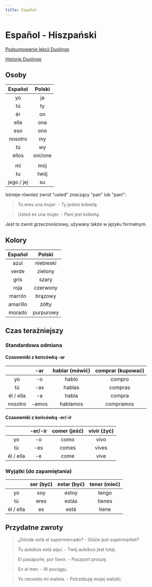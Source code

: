 ```yaml
---
title: Español
---
```


# Español - Hiszpański

[Podsumowanie lekcji Duolingo](duolingo)

[Historie Duolingo](stories)

## Osoby

|  Español   | Polski  |
| :--------: | :-----: |
|     yo     |   ja    |
|     tú     |   ty    |
|     ér     |   on    |
|    ella    |   ona   |
|    eso     |   ono   |
|  nosotro   |   my    |
|     tú     |   wy    |
|   ellos    | oni/one |
|            |         |
|     mi     |   mój   |
|     tu     |  twój   |
| jego / jej |   su    |

Istnieje również zwrot "usted" znaczący "pan" lub "pani":

> Tú eres una mujer. - Ty jesteś kobietą.

> Usted es una mujer. - Pani jest kobietą.

Jest to zwrot grzecznościowy, używany także w języku formalnym.

## Kolory

| Español  |  Polski   |
| :------: | :-------: |
|   azul   | niebieski |
|  verde   |  zielony  |
|   gris   |   szary   |
|   roja   | czerwony  |
|  marrón  |  brązowy  |
| amarillo |   żółty   |
|  morado  | purpurowy |

## Czas teraźniejszy

### Standardowa odmiana

#### Czasowniki z końcówką -ar

|           |  -ar  | hablar (mówić) | comprar (kupować) |
| :-------: | :---: | :------------: | :---------------: |
|    yo     |  -o   |     hablo      |      compro       |
|    tú     |  -as  |     hablas     |      compras      |
| él / ella |  -a   |     habla      |      compra       |
|  nosotro  | -amos |    hablamos    |     compramos     |

#### Czasowniki z końcówką -er/-ir

|           | -er/-ir | comer (jeść) | vivir (żyć) |
| :-------: | :-----: | :----------: | :---------: |
|    yo     |   -o    |     como     |    vivo     |
|    tú     |   -es   |    comes     |    vives    |
| él / ella |   -e    |     come     |    vive     |

### Wyjątki (do zapamiętania)

|           | ser (być) | estar (być) | tener (mieć) |
| :-------: | :-------: | :---------: | :----------: |
|    yo     |    soy    |    estoy    |    tengo     |
|    tú     |   eres    |    estás    |    tienes    |
| él / ella |    es     |    está     |    tiene     |

## Przydatne zwroty

> ¿Dónde está el supermercado? - Gdzie jest supermarket?

> Tu autobús está aquí. - Twój autobus jest tutaj.

> El pasaporte, por favor. - Paszport proszę.

> En el tren. - W pociągu.

> Yo necesito mi maleta. - Potrzebuję mojej walizki.
